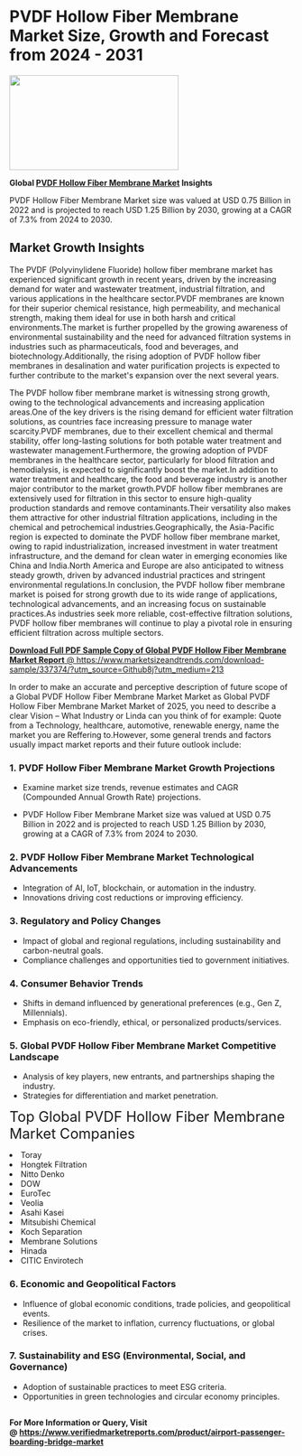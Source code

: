 <H1>PVDF Hollow Fiber Membrane Market Size, Growth and Forecast from 2024 - 2031</H1><img class="aligncenter size-medium wp-image-584254" src="https://thirdeyenews.in/wp-content/uploads/2024/09/Global-Market-Research-300x168.jpeg" alt="" width="300" height="168" /><p><strong>Global&nbsp;<a href="https://www.marketsizeandtrends.com/download-sample/337374/?utm_source=Github8j?utm_medium=213">PVDF Hollow Fiber Membrane Market</a> Insights</strong></p><p>PVDF Hollow Fiber Membrane Market size was valued at USD 0.75 Billion in 2022 and is projected to reach USD 1.25 Billion by 2030, growing at a CAGR of 7.3% from 2024 to 2030.</p><p><h2>Market Growth Insights</h2> <p>The PVDF (Polyvinylidene Fluoride) hollow fiber membrane market has experienced significant growth in recent years, driven by the increasing demand for water and wastewater treatment, industrial filtration, and various applications in the healthcare sector.PVDF membranes are known for their superior chemical resistance, high permeability, and mechanical strength, making them ideal for use in both harsh and critical environments.The market is further propelled by the growing awareness of environmental sustainability and the need for advanced filtration systems in industries such as pharmaceuticals, food and beverages, and biotechnology.Additionally, the rising adoption of PVDF hollow fiber membranes in desalination and water purification projects is expected to further contribute to the market's expansion over the next several years.</p> <p><a href="#"></a></p> <p>The PVDF hollow fiber membrane market is witnessing strong growth, owing to the technological advancements and increasing application areas.One of the key drivers is the rising demand for efficient water filtration solutions, as countries face increasing pressure to manage water scarcity.PVDF membranes, due to their excellent chemical and thermal stability, offer long-lasting solutions for both potable water treatment and wastewater management.Furthermore, the growing adoption of PVDF membranes in the healthcare sector, particularly for blood filtration and hemodialysis, is expected to significantly boost the market.In addition to water treatment and healthcare, the food and beverage industry is another major contributor to the market growth.PVDF hollow fiber membranes are extensively used for filtration in this sector to ensure high-quality production standards and remove contaminants.Their versatility also makes them attractive for other industrial filtration applications, including in the chemical and petrochemical industries.Geographically, the Asia-Pacific region is expected to dominate the PVDF hollow fiber membrane market, owing to rapid industrialization, increased investment in water treatment infrastructure, and the demand for clean water in emerging economies like China and India.North America and Europe are also anticipated to witness steady growth, driven by advanced industrial practices and stringent environmental regulations.In conclusion, the PVDF hollow fiber membrane market is poised for strong growth due to its wide range of applications, technological advancements, and an increasing focus on sustainable practices.As industries seek more reliable, cost-effective filtration solutions, PVDF hollow fiber membranes will continue to play a pivotal role in ensuring efficient filtration across multiple sectors.</p> <p><a href="#"></p><p><span class=""><strong>Download Full PDF Sample Copy of Global PVDF Hollow Fiber Membrane Market Report</strong> @ <a href="https://www.marketsizeandtrends.com/download-sample/337374/?utm_source=Github8j?utm_medium=213" target="_blank">https://www.marketsizeandtrends.com/download-sample/337374/?utm_source=Github8j?utm_medium=213</a></span></p><p>In order to make an accurate and perceptive description of future scope of a Global&nbsp;PVDF Hollow Fiber Membrane Market Market as Global&nbsp;PVDF Hollow Fiber Membrane Market Market of 2025, you need to describe a clear Vision &ndash; What Industry or Linda can you think of for example: Quote from a Technology, healthcare, automotive, renewable energy, name the market you are Reffering to.However, some general trends and factors usually impact market reports and their future outlook include:</p><h3>1.&nbsp;<strong>PVDF Hollow Fiber Membrane Market Growth Projections</strong></h3><ul><li>Examine market size trends, revenue estimates and CAGR (Compounded Annual Growth Rate) projections.</li><li><p>PVDF Hollow Fiber Membrane Market size was valued at USD 0.75 Billion in 2022 and is projected to reach USD 1.25 Billion by 2030, growing at a CAGR of 7.3% from 2024 to 2030.</p></li></ul><h3>2.&nbsp;<strong>PVDF Hollow Fiber Membrane Market Technological Advancements</strong></h3><ul><li>Integration of AI, IoT, blockchain, or automation in the industry.</li><li>Innovations driving cost reductions or improving efficiency.</li></ul><h3>3.&nbsp;<strong>Regulatory and Policy Changes</strong></h3><ul><li>Impact of global and regional regulations, including sustainability and carbon-neutral goals.</li><li>Compliance challenges and opportunities tied to government initiatives.</li></ul><h3>4.&nbsp;<strong>Consumer Behavior Trends</strong></h3><ul><li>Shifts in demand influenced by generational preferences (e.g., Gen Z, Millennials).</li><li>Emphasis on eco-friendly, ethical, or personalized products/services.</li></ul><h3>5.&nbsp;<strong>Global PVDF Hollow Fiber Membrane Market Competitive Landscape</strong></h3><ul><li>Analysis of key players, new entrants, and partnerships shaping the industry.</li><li>Strategies for differentiation and market penetration.</li></ul><p data-pm-slice="1 1 []"><span style="color: inherit; font-family: inherit; font-size: 25px;">Top Global PVDF Hollow Fiber Membrane Market Companies</span></p><div class="" data-test-id=""><p><li>Toray</li><li> Hongtek Filtration</li><li> Nitto Denko</li><li> DOW</li><li> EuroTec</li><li> Veolia</li><li> Asahi Kasei</li><li> Mitsubishi Chemical</li><li> Koch Separation</li><li> Membrane Solutions</li><li> Hinada</li><li> CITIC Envirotech</li></p></div><h3>6.&nbsp;<strong>Economic and Geopolitical Factors</strong></h3><ul><li>Influence of global economic conditions, trade policies, and geopolitical events.</li><li>Resilience of the market to inflation, currency fluctuations, or global crises.</li></ul><h3>7.&nbsp;<strong>Sustainability and ESG (Environmental, Social, and Governance)</strong></h3><ul><li>Adoption of sustainable practices to meet ESG criteria.</li><li>Opportunities in green technologies and circular economy principles.</li></ul><h2><strong style="font-size: 14px;">For More Information or Query, Visit @&nbsp;</strong><a style="background-color: #ffffff; font-size: 14px;" href="https://www.marketsizeandtrends.com/report/pvdf-hollow-fiber-membrane-market/" target="_blank">https://www.verifiedmarketreports.com/product/airport-passenger-boarding-bridge-market</a></h2>